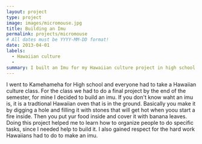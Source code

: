 ```yaml
---
layout: project
type: project
image: images/micromouse.jpg
title: Building an Imu
permalink: projects/micromouse
# All dates must be YYYY-MM-DD format!
date: 2013-04-01
labels:
  - Hawaiian culture
  - 
summary: I built an Imu for my Hawaiian culture project in high school.
---
```


I went to Kamehameha for High school and everyone had to take a Hawaiian culture class. For the class we had to do a final project by the end of the semester, for mine I decided to build an imu. If you don't know waht an imu is, it is a tradtional Hawaiian oven that is in the ground. Basically you make it by digging a hole and filling it with stones that will get hot when yoou start a fire inside. Then you put yur food inside and cover it with banana leaves. Doing this project helped me to learn how to organize people to do specific tasks, since I needed help to build it. I also gained respect for the hard work Hawaiians had to do to make an imu.
